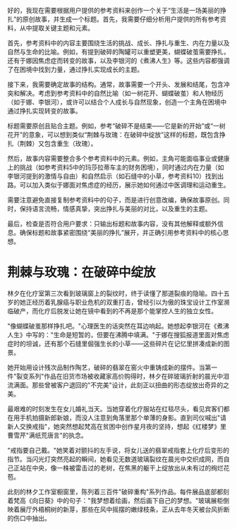 <ReasoningChainRenderer>

好的，我现在需要根据用户提供的参考资料来创作一个关于“生活是一场美丽的挣扎”的原创故事，并生成一个标题。首先，我需要仔细分析用户提供的所有参考资料，从中提取关键主题和元素。

首先，参考资料中的内容主要围绕生活的挑战、成长、挣扎与重生、内在力量以及自然与生命的比喻。例如，有提到破碎的陶罐可以重塑更美，蝴蝶破茧需要挣扎，还有于娜因焦虑症而转变的故事，以及李银河的《煮沸人生》等。这些内容都强调了在困境中找到力量，通过挣扎实现成长的主题。

接下来，我需要确定故事的结构。通常，故事需要一个开头、发展和结尾，包含冲突和解决。考虑到参考资料中的自然比喻（如一树花开、蝴蝶破茧）和人物经历（如于娜、李银河），或许可以结合个人成长与自然现象，创造一个主角在困境中通过挣扎实现转变的故事。

标题需要原创且贴合主题。例如，参考“破碎不是结束——它是新的开始”或“一树花开”的意象，可以想到类似“荆棘与玫瑰：在破碎中绽放”这样的标题，既包含挣扎（荆棘）又包含重生（玫瑰）。

然后，故事内容需要整合多个参考资料中的元素。例如，主角可能面临事业或健康上的挑战（如参考资料5中的玛莎拉蒂车主的财务困境），同时通过内在力量（如李银河提到的激情与自由）和自然启示（如石缝中的小草，参考资料10）找到出路。可以加入类似于娜面对焦虑症的经历，展示她如何通过中医调理和运动重生。

需要注意避免直接复制参考资料中的句子，而是进行创意改编，确保故事原创。同时，保持语言流畅，情感真挚，突出挣扎与美丽的对比，以及重生的主题。

最后，检查是否符合用户要求：只输出标题和故事内容，没有其他解释或额外信息。确保标题和故事紧密围绕“美丽的挣扎”展开，并正确引用参考资料中的核心思想。

</ReasoningChainRenderer>

# 荆棘与玫瑰：在破碎中绽放

林夕在化疗室第三次看到玻璃窗上的裂纹时，终于读懂了那道裂痕的隐喻。四十五岁的她正经历着乳腺癌与职业危机的双重打击，曾经引以为傲的珠宝设计工作室濒临破产，而化疗后脱发让她在镜中看到的不再是那个能掌控人生的独立女性。

"像蝴蝶破茧那样挣扎吧。"心理医生的话突然在耳边响起。她想起李银河在《煮沸人生》中写的："生命是短暂的，但要在沸腾中填满。"于娜在搜狐报道里面对焦虑症时的坦诚，还有那个石缝里倔强生长的小草——这些碎片在记忆里拼凑成新的图景。

她开始用设计残次品制作陶艺，破碎的翡翠在窑火中重铸成新的摆件。当第一件"裂变系列"作品在旧货市场被收藏家高价购得时，林夕在碎玻璃折射的晨光中泪流满面。那些曾被客户退回的"不完美"设计，此刻正以扭曲的形态绽放出奇异的之美。

最艰难的时刻发生在女儿婚礼当天。当她穿着化疗服站在红毯尽头，看见宾客们都在用手机拍摄新郎新娘，而没人注意到角落里那个单薄的身影。直到司仪喊出"请新人交换戒指"，她突然想起梵高在贫困中创作星月夜的坚持，想起《红楼梦》里曹雪芹"满纸荒唐言"的执念。

"戒指要自己戴。"她笑着对颤抖的左手说，将女儿送的翡翠戒指套上化疗后变形的指节。当闪光灯突然亮起的瞬间，她看见无数道玻璃裂纹在晨光中交织成网，而自己正站在中央，像一株被雷击过的老树，在焦黑的躯干上绽放出从未有过的绚烂花苞。

此刻的林夕工作室橱窗里，陈列着三百件"破碎重构"系列作品。每件展品底部都刻着梵高《向日葵》中的句子："我梦想着绘画，然后画下自己的梦想。"玻璃展柜倒映着展厅外梧桐树的新芽，那些在风中摇摆的嫩绿枝条，正从去年冬天被台风折断的伤口中抽出。